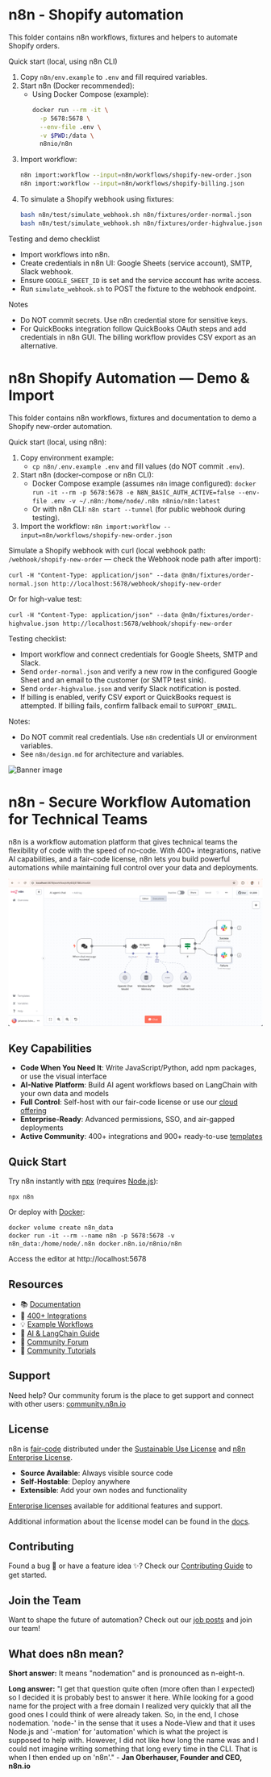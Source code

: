 # n8n - Shopify automation

This folder contains n8n workflows, fixtures and helpers to automate Shopify orders.

Quick start (local, using n8n CLI)
1. Copy `n8n/env.example` to `.env` and fill required variables.
2. Start n8n (Docker recommended):
   - Using Docker Compose (example):
     ```bash
     docker run --rm -it \
       -p 5678:5678 \
       --env-file .env \
       -v $PWD:/data \
       n8nio/n8n
     ```
3. Import workflow:
   ```bash
   n8n import:workflow --input=n8n/workflows/shopify-new-order.json
   n8n import:workflow --input=n8n/workflows/shopify-billing.json
   ```
4. To simulate a Shopify webhook using fixtures:
   ```bash
   bash n8n/test/simulate_webhook.sh n8n/fixtures/order-normal.json
   bash n8n/test/simulate_webhook.sh n8n/fixtures/order-highvalue.json
   ```

Testing and demo checklist
- Import workflows into n8n.
- Create credentials in n8n UI: Google Sheets (service account), SMTP, Slack webhook.
- Ensure `GOOGLE_SHEET_ID` is set and the service account has write access.
- Run `simulate_webhook.sh` to POST the fixture to the webhook endpoint.

Notes
- Do NOT commit secrets. Use n8n credential store for sensitive keys.
- For QuickBooks integration follow QuickBooks OAuth steps and add credentials in n8n GUI. The billing workflow provides CSV export as an alternative.

# n8n Shopify Automation — Demo & Import

This folder contains n8n workflows, fixtures and documentation to demo a Shopify new-order automation.

Quick start (local, using n8n):

1. Copy environment example:
   - `cp n8n/.env.example .env` and fill values (do NOT commit `.env`).
2. Start n8n (docker-compose or n8n CLI):
   - Docker Compose example (assumes `n8n` image configured):
     `docker run -it --rm -p 5678:5678 -e N8N_BASIC_AUTH_ACTIVE=false --env-file .env -v ~/.n8n:/home/node/.n8n n8nio/n8n:latest`
   - Or with n8n CLI: `n8n start --tunnel` (for public webhook during testing).
3. Import the workflow:
   `n8n import:workflow --input=n8n/workflows/shopify-new-order.json`

Simulate a Shopify webhook with curl (local webhook path: `/webhook/shopify-new-order` — check the Webhook node path after import):

`curl -H "Content-Type: application/json" --data @n8n/fixtures/order-normal.json http://localhost:5678/webhook/shopify-new-order`

Or for high-value test:

`curl -H "Content-Type: application/json" --data @n8n/fixtures/order-highvalue.json http://localhost:5678/webhook/shopify-new-order`

Testing checklist:
- Import workflow and connect credentials for Google Sheets, SMTP and Slack.
- Send `order-normal.json` and verify a new row in the configured Google Sheet and an email to the customer (or SMTP test sink).
- Send `order-highvalue.json` and verify Slack notification is posted.
- If billing is enabled, verify CSV export or QuickBooks request is attempted. If billing fails, confirm fallback email to `SUPPORT_EMAIL`.

Notes:
- Do NOT commit real credentials. Use `n8n` credentials UI or environment variables.
- See `n8n/design.md` for architecture and variables.

![Banner image](https://user-images.githubusercontent.com/10284570/173569848-c624317f-42b1-45a6-ab09-f0ea3c247648.png)

# n8n - Secure Workflow Automation for Technical Teams

n8n is a workflow automation platform that gives technical teams the flexibility of code with the speed of no-code. With 400+ integrations, native AI capabilities, and a fair-code license, n8n lets you build powerful automations while maintaining full control over your data and deployments.

![n8n.io - Screenshot](https://raw.githubusercontent.com/n8n-io/n8n/master/assets/n8n-screenshot-readme.png)

## Key Capabilities

- **Code When You Need It**: Write JavaScript/Python, add npm packages, or use the visual interface
- **AI-Native Platform**: Build AI agent workflows based on LangChain with your own data and models
- **Full Control**: Self-host with our fair-code license or use our [cloud offering](https://app.n8n.cloud/login)
- **Enterprise-Ready**: Advanced permissions, SSO, and air-gapped deployments
- **Active Community**: 400+ integrations and 900+ ready-to-use [templates](https://n8n.io/workflows)

## Quick Start

Try n8n instantly with [npx](https://docs.n8n.io/hosting/installation/npm/) (requires [Node.js](https://nodejs.org/en/)):

```
npx n8n
```

Or deploy with [Docker](https://docs.n8n.io/hosting/installation/docker/):

```
docker volume create n8n_data
docker run -it --rm --name n8n -p 5678:5678 -v n8n_data:/home/node/.n8n docker.n8n.io/n8nio/n8n
```

Access the editor at http://localhost:5678

## Resources

- 📚 [Documentation](https://docs.n8n.io)
- 🔧 [400+ Integrations](https://n8n.io/integrations)
- 💡 [Example Workflows](https://n8n.io/workflows)
- 🤖 [AI & LangChain Guide](https://docs.n8n.io/langchain/)
- 👥 [Community Forum](https://community.n8n.io)
- 📖 [Community Tutorials](https://community.n8n.io/c/tutorials/28)

## Support

Need help? Our community forum is the place to get support and connect with other users:
[community.n8n.io](https://community.n8n.io)

## License

n8n is [fair-code](https://faircode.io) distributed under the [Sustainable Use License](https://github.com/n8n-io/n8n/blob/master/LICENSE.md) and [n8n Enterprise License](https://github.com/n8n-io/n8n/blob/master/LICENSE_EE.md).

- **Source Available**: Always visible source code
- **Self-Hostable**: Deploy anywhere
- **Extensible**: Add your own nodes and functionality

[Enterprise licenses](mailto:license@n8n.io) available for additional features and support.

Additional information about the license model can be found in the [docs](https://docs.n8n.io/reference/license/).

## Contributing

Found a bug 🐛 or have a feature idea ✨? Check our [Contributing Guide](https://github.com/n8n-io/n8n/blob/master/CONTRIBUTING.md) to get started.

## Join the Team

Want to shape the future of automation? Check out our [job posts](https://n8n.io/careers) and join our team!

## What does n8n mean?

**Short answer:** It means "nodemation" and is pronounced as n-eight-n.

**Long answer:** "I get that question quite often (more often than I expected) so I decided it is probably best to answer it here. While looking for a good name for the project with a free domain I realized very quickly that all the good ones I could think of were already taken. So, in the end, I chose nodemation. 'node-' in the sense that it uses a Node-View and that it uses Node.js and '-mation' for 'automation' which is what the project is supposed to help with. However, I did not like how long the name was and I could not imagine writing something that long every time in the CLI. That is when I then ended up on 'n8n'." - **Jan Oberhauser, Founder and CEO, n8n.io**

